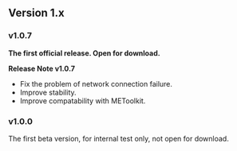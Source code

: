 
## Version 1.x

### v1.0.7

**The first official release. Open for download.**

**Release Note v1.0.7**
- Fix the problem of network connection failure.
- Improve stability.
- Improve compatability with METoolkit.


### v1.0.0

The first beta version, for internal test only, not open for download.